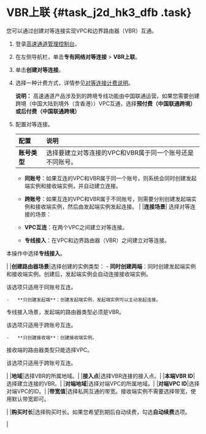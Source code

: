# VBR上联 {#task_j2d_hk3_dfb .task}

您可以通过创建对等连接实现VPC和边界路由器（VBR）互通。

1.  登录[高速通道管理控制台](https://expressconnectnext.console.aliyun.com)。 
2.  在左侧导航栏，单击**专有网络对等连接** \> **VBR上联**。 
3.  单击**创建对等连接**。
4.  选择一种计费方式，详情参见[对等连接计费说明](../cn.zh-CN/产品定价/对等连接计费说明.md#)。 

    **说明：** 高速通道产品涉及到的跨境专线功能由中国联通运营。如果您需要创建跨境（中国大陆到境外（含香港））VPC互通，选择**预付费（中国联通跨境）**或**后付费（中国联通跨境）**

5.  配置对等连接。 

    |配置|说明|
    |:-|:-|
    |**账号类型**| 选择要建立对等连接的VPC和VBR属于同一个账号还是不同账号。

    -   **同账号**：如果互连的VPC和VBR属于同一个账号，则系统会同时创建发起端实例和接收端实例，并自动建立连接。
    -   **跨账号**：如果互连的VPC和VBR属于不同账号，则需要分别创建发起端实例和接收端实例，然后由发起端实例发起连接。
 |
    |**连接场景**| 选择对等连接的场景：

    -   **VPC互连**：在两个VPC之间建立对等连接。
    -   **专线接入**：在VPC和边界路由器（VBR）之间建立对等连接。

本操作中选择**专线接入**。

 |
    |**创建路由器场景**|选择创建的实例类型：    -   **同时创建两端**：同时创建发起端实例和接收端实例。创建后，发起端实例会自动连接接收端实例。

该选项只适用于同账号互连。

    -   **只创建发起端**：创建发起端实例，发起端实例可以主动发起连接。

专线接入场景，发起端的路由器类型必须是VBR。

该选项只适用于跨账号互连。

    -   **只创建接收端**：创建接收端实例。

接收端的路由器类型只能选择VPC。

该选项只适用于跨账号互连。

|
    |**地域**|选择VBR的所属地域。|
    |**接入点**|选择VBR连接的接入点。|
    |**本端VBR ID**|选择建立连接的VBR。|
    |**对端地域**|选择对端VPC的所属地域。|
    |**对端VPC ID**|选择对端VPC的ID。|
    |**带宽值**|选择私网互通的带宽。接收端实例不需要选择带宽，使用默认带宽即可。

|
    |**购买时长**|选择购买时长。如果您希望到期后自动续费，勾选**自动续费**选项。

|


